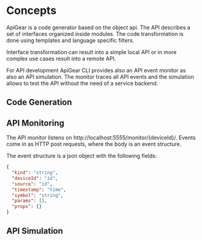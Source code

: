 # Concepts

ApiGear is a code generator based on the object api. The API describes a set of interfaces organized inside modules. The code transformation is done using templates and language specific filters.

Interface transformation can result into a simple local API or in more complex use cases result into a remote API.

For API development ApiGear CLI provides also an API event monitor as also an API simulation. The monitor traces all API events and the simulation allows to test the API without the need of a service backend.

## Code Generation

## API Monitoring

The API monitor listens on http://localhost:5555/monitor/{deviceId}/. Events come in as HTTP post requests, where the body is an event structure.

The event structure is a json object with the following fields:

```json
{
  "kind": "string",
  "deviceId": "id",
  "source": "id",
  "timestamp": "time",
  "symbol": "string",
  "params": [],
  "props": {}
}
```

## API Simulation
